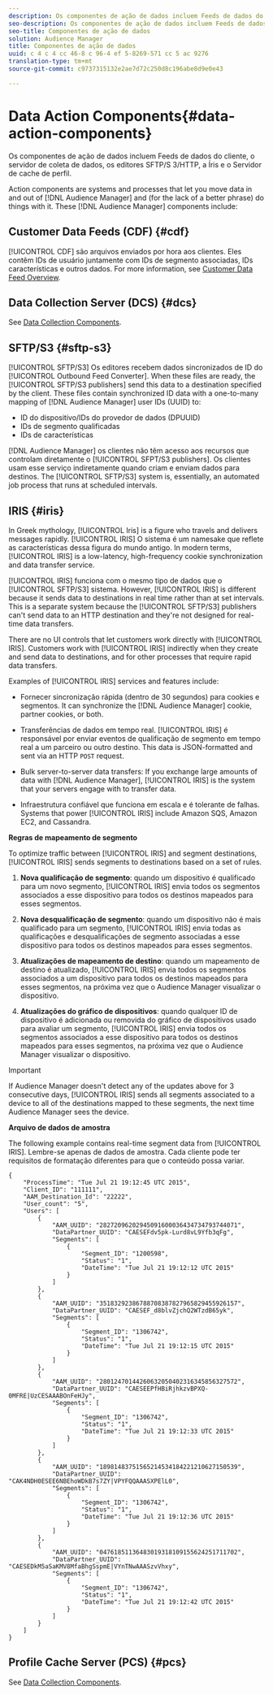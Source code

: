 ```yaml
---
description: Os componentes de ação de dados incluem Feeds de dados do cliente, o servidor de coleta de dados, os editores SFTP/S 3/HTTP, a Íris e o Servidor de cache de perfil.
seo-description: Os componentes de ação de dados incluem Feeds de dados do cliente, o servidor de coleta de dados, os editores SFTP/S 3/HTTP, a Íris e o Servidor de cache de perfil.
seo-title: Componentes de ação de dados
solution: Audience Manager
title: Componentes de ação de dados
uuid: c 4 c 4 cc 46-8 c 96-4 ef 5-8269-571 cc 5 ac 9276
translation-type: tm+mt
source-git-commit: c9737315132e2ae7d72c250d8c196abe8d9e0e43

---
```



# Data Action Components{#data-action-components}

Os componentes de ação de dados incluem Feeds de dados do cliente, o servidor de coleta de dados, os editores SFTP/S 3/HTTP, a Íris e o Servidor de cache de perfil.

<!-- 

c_compact.xml

 -->

Action components are systems and processes that let you move data in and out of [!DNL Audience Manager] and (for the lack of a better phrase) do things with it. These [!DNL Audience Manager] components include:

## Customer Data Feeds (CDF) {#cdf}

[!UICONTROL CDF] são arquivos enviados por hora aos clientes. Eles contêm IDs de usuário juntamente com IDs de segmento associadas, IDs características e outros dados. For more information, see [Customer Data Feed Overview](../../features/cdf-files.md).

## Data Collection Server (DCS) {#dcs}

See [Data Collection Components](../../reference/system-components/components-data-collection.md).

## SFTP/S3 {#sftp-s3}

[!UICONTROL SFTP/S3] Os editores recebem dados sincronizados de ID do [!UICONTROL Outbound Feed Converter]. When these files are ready, the [!UICONTROL SFTP/S3 publishers] send this data to a destination specified by the client. These files contain synchronized ID data with a one-to-many mapping of [!DNL Audience Manager] user IDs (UUID) to:

* ID do dispositivo/IDs do provedor de dados (DPUUID)
* IDs de segmento qualificadas
* IDs de características

[!DNL Audience Manager] os clientes não têm acesso aos recursos que controlam diretamente o [!UICONTROL SFPT/S3 publishers]. Os clientes usam esse serviço indiretamente quando criam e enviam dados para destinos. The [!UICONTROL SFTP/S3] system is, essentially, an automated job process that runs at scheduled intervals.

## IRIS {#iris}

In Greek mythology, [!UICONTROL Iris] is a figure who travels and delivers messages rapidly. [!UICONTROL IRIS] O sistema é um namesake que reflete as características dessa figura do mundo antigo. In modern terms, [!UICONTROL IRIS] is a low-latency, high-frequency cookie synchronization and data transfer service.

[!UICONTROL IRIS] funciona com o mesmo tipo de dados que o [!UICONTROL SFTP/S3] sistema. However, [!UICONTROL IRIS] is different because it sends data to destinations in real time rather than at set intervals. This is a separate system because the [!UICONTROL SFTP/S3] publishers can&#39;t send data to an HTTP destination and they&#39;re not designed for real-time data transfers.

There are no UI controls that let customers work directly with [!UICONTROL IRIS]. Customers work with [!UICONTROL IRIS] indirectly when they create and send data to destinations, and for other processes that require rapid data transfers.

Examples of [!UICONTROL IRIS] services and features include:

* Fornecer sincronização rápida (dentro de 30 segundos) para cookies e segmentos. It can synchronize the [!DNL Audience Manager] cookie, partner cookies, or both.
* Transferências de dados em tempo real. [!UICONTROL IRIS] é responsável por enviar eventos de qualificação de segmento em tempo real a um parceiro ou outro destino. This data is JSON-formatted and sent via an HTTP `POST` request.

* Bulk server-to-server data transfers: If you exchange large amounts of data with [!DNL Audience Manager], [!UICONTROL IRIS] is the system that your servers engage with to transfer data.

* Infraestrutura confiável que funciona em escala e é tolerante de falhas. Systems that power [!UICONTROL IRIS] include Amazon SQS, Amazon EC2, and Cassandra.

**Regras de mapeamento de segmento**

To optimize traffic between [!UICONTROL IRIS] and segment destinations, [!UICONTROL IRIS] sends segments to destinations based on a set of rules.

1. **Nova qualificação de segmento**: quando um dispositivo é qualificado para um novo segmento, [!UICONTROL IRIS] envia todos os segmentos associados a esse dispositivo para todos os destinos mapeados para esses segmentos.

1. **Nova desqualificação de segmento**: quando um dispositivo não é mais qualificado para um segmento, [!UICONTROL IRIS] envia todas as qualificações e desqualificações de segmento associadas a esse dispositivo para todos os destinos mapeados para esses segmentos.

1. **Atualizações de mapeamento de destino**: quando um mapeamento de destino é atualizado, [!UICONTROL IRIS] envia todos os segmentos associados a um dispositivo para todos os destinos mapeados para esses segmentos, na próxima vez que o Audience Manager visualizar o dispositivo.

1. **Atualizações do gráfico de dispositivos**: quando qualquer ID de dispositivo é adicionada ou removida do gráfico de dispositivos usado para avaliar um segmento, [!UICONTROL IRIS] envia todos os segmentos associados a esse dispositivo para todos os destinos mapeados para esses segmentos, na próxima vez que o Audience Manager visualizar o dispositivo.

>[!IMPORTANT]
>
>If Audience Manager doesn&#39;t detect any of the updates above for 3 consecutive days, [!UICONTROL IRIS] sends all segments associated to a device to all of the destinations mapped to these segments, the next time Audience Manager sees the device.

**Arquivo de dados de amostra**

The following example contains real-time segment data from [!UICONTROL IRIS]. Lembre-se apenas de dados de amostra. Cada cliente pode ter requisitos de formatação diferentes para que o conteúdo possa variar.

```
{
    "ProcessTime": "Tue Jul 21 19:12:45 UTC 2015",
    "Client_ID": "111111",
    "AAM_Destination_Id": "22222",
    "User_count": "5",
    "Users": [
        {
            "AAM_UUID": "28272096202945091600036434734793744071",
            "DataPartner_UUID": "CAESEFdv5pk-Lurd8vL9Yfb3qFg",
            "Segments": [
                {
                    "Segment_ID": "1200598",
                    "Status": "1",
                    "DateTime": "Tue Jul 21 19:12:12 UTC 2015"
                }
            ]
        },
        {
            "AAM_UUID": "35183292386788708387827965829455926157",
            "DataPartner_UUID": "CAESEF_d8blvZjchQ2WTzdB65yk",
            "Segments": [
                {
                    "Segment_ID": "1306742",
                    "Status": "1",
                    "DateTime": "Tue Jul 21 19:12:15 UTC 2015"
                }
            ]
        },
        {
            "AAM_UUID": "28012470144260632050402316345856327572",
            "DataPartner_UUID": "CAESEEPfHBiRjhkzvBPXQ-0MFRE|UzCESAAABOnFeHJy",
            "Segments": [
                {
                    "Segment_ID": "1306742",
                    "Status": "1",
                    "DateTime": "Tue Jul 21 19:12:33 UTC 2015"
                }
            ]
        },
        {
            "AAM_UUID": "18981483751565214534184221210627150539",
            "DataPartner_UUID": "CAK4NDH0ESEE6NBEhoWDkB7s7ZY|VPYFQQAAASXPElL0",
            "Segments": [
                {
                    "Segment_ID": "1306742",
                    "Status": "1",
                    "DateTime": "Tue Jul 21 19:12:36 UTC 2015"
                }
            ]
        },
        {
            "AAM_UUID": "04761851136483019318109155624251711702",
            "DataPartner_UUID": "CAESEDkM5aSaKMV8MfaBhgSspmE|VYnTNwAAASzvVhxy",
            "Segments": [
                {
                    "Segment_ID": "1306742",
                    "Status": "1",
                    "DateTime": "Tue Jul 21 19:12:42 UTC 2015"
                }
            ]
        }
    ]
}
```

## Profile Cache Server (PCS) {#pcs}

See [Data Collection Components](../../reference/system-components/components-data-collection.md).
